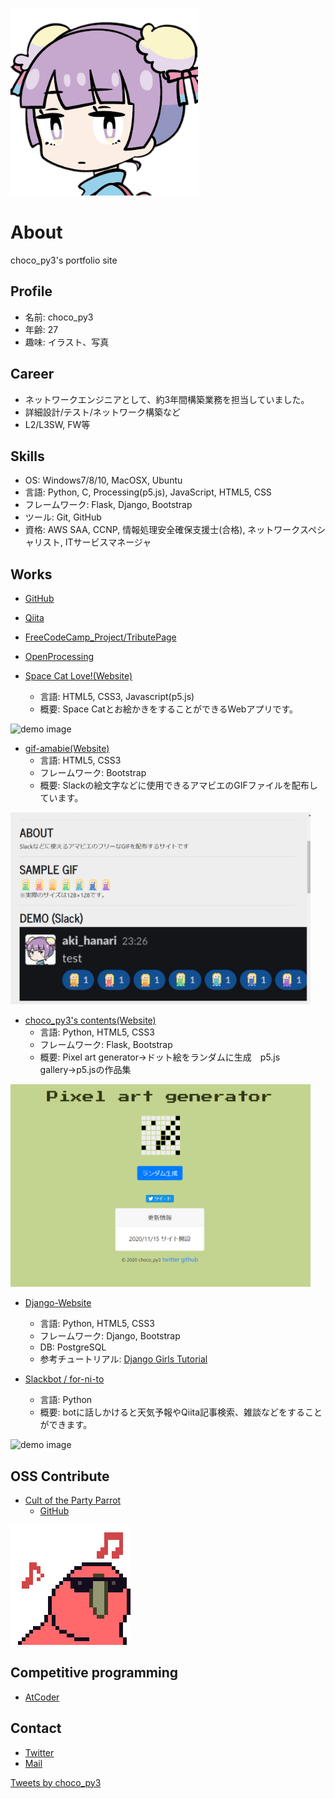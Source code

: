 ![profile-icon](img/icon2.png)

# About
choco_py3's portfolio site

## Profile
- 名前: choco_py3
- 年齢: 27
- 趣味: イラスト、写真

## Career
- ネットワークエンジニアとして、約3年間構築業務を担当していました。
- 詳細設計/テスト/ネットワーク構築など
- L2/L3SW, FW等

## Skills
- OS: Windows7/8/10, MacOSX, Ubuntu
- 言語: Python, C, Processing(p5.js), JavaScript, HTML5, CSS
- フレームワーク: Flask, Django, Bootstrap
- ツール: Git, GitHub
- 資格: AWS SAA, CCNP, 情報処理安全確保支援士(合格), ネットワークスペシャリスト, ITサービスマネージャ

## Works
- [GitHub](https://github.com/akihanari)
- [Qiita](https://qiita.com/akihanari)
- [FreeCodeCamp_Project/TributePage](https://codepen.io/akihanari/pen/NWqYOgP)
- [OpenProcessing](https://www.openprocessing.org/user/215370)

- [Space Cat Love!(Website)](https://akihanari.github.io/hackathon_01/)
  - 言語: HTML5, CSS3, Javascript(p5.js)
  - 概要: Space Catとお絵かきをすることができるWebアプリです。
  
<img src="img/spacecat.gif" alt="demo image" title="demo.gif" width="480" height="300">

- [gif-amabie(Website)](https://akihanari.github.io/gif-amabie/)
  - 言語: HTML5, CSS3
  - フレームワーク: Bootstrap
  - 概要: Slackの絵文字などに使用できるアマビエのGIFファイルを配布しています。
<img src="img/b-demo.png" alt="demo image" title="b-demo.png" width="480" height="307">

- [choco_py3's contents(Website)](https://flaskandheroku.herokuapp.com/)
  - 言語: Python, HTML5, CSS3
  - フレームワーク: Flask, Bootstrap
  - 概要: Pixel art generator→ドット絵をランダムに生成　p5.js gallery→p5.jsの作品集
  
<img src="img/c-demo.png" alt="demo image" title="c-demo.png" width="480" height="324">

- [Django-Website](https://ha-workshop.herokuapp.com/)
  - 言語: Python, HTML5, CSS3
  - フレームワーク: Django, Bootstrap
  - DB: PostgreSQL
  - 参考チュートリアル: [Django Girls Tutorial](https://tutorial.djangogirls.org/ja/)

- [Slackbot / for-ni-to](https://github.com/akihanari/Slackbot)
  - 言語: Python
  - 概要: botに話しかけると天気予報やQiita記事検索、雑談などをすることができます。
<img src="img/demo.gif" alt="demo image" title="demo.gif" width="480" height="320">


## OSS Contribute
- [Cult of the Party Parrot](https://cultofthepartyparrot.com/)
  - [GitHub](https://github.com/jmhobbs/cultofthepartyparrot.com)

![parrot gif](img/192_192.gif)


## Competitive programming
- [AtCoder](https://atcoder.jp/users/akihanari)

## Contact
- [Twitter](https://twitter.com/choco_py3)
- [Mail](akihanari@gmail.com)

<a class="twitter-timeline" data-width="400" data-height="600" data-theme="dark" href="https://twitter.com/choco_py3?ref_src=twsrc%5Etfw">Tweets by choco_py3</a> <script async src="https://platform.twitter.com/widgets.js" charset="utf-8"></script>


